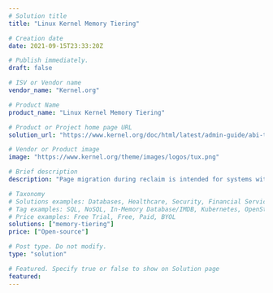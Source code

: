 ```yaml
---
# Solution title
title: "Linux Kernel Memory Tiering"

# Creation date
date: 2021-09-15T23:33:20Z

# Publish immediately.
draft: false

# ISV or Vendor name
vendor_name: "Kernel.org"

# Product Name
product_name: "Linux Kernel Memory Tiering"

# Product or Project home page URL
solution_url: "https://www.kernel.org/doc/html/latest/admin-guide/abi-testing.html#file-srv-docbuild-lib-git-linux-testing-sysfs-kernel-mm-numa"

# Vendor or Product image
image: "https://www.kernel.org/theme/images/logos/tux.png"

# Brief description
description: "Page migration during reclaim is intended for systems with tiered memory configurations. These systems have multiple types of memory with varied performance characteristics instead of plain NUMA systems where the same kind of memory is found at varied distances."

# Taxonomy
# Solutions examples: Databases, Healthcare, Security, Financial Services, Cloud Service Provider, Developer Libraries, Developer Tools, Operating Systems, etc...
# Tag examples: SQL, NoSQL, In-Memory Database/IMDB, Kubernetes, OpenStack, OpenShift, etc.
# Price examples: Free Trial, Free, Paid, BYOL
solutions: ["memory-tiering"]
price: ["Open-source"]

# Post type. Do not modify.
type: "solution"

# Featured. Specify true or false to show on Solution page
featured: 
---
```


<!--- Do not write any content here. The front matter is the only required information. --->

